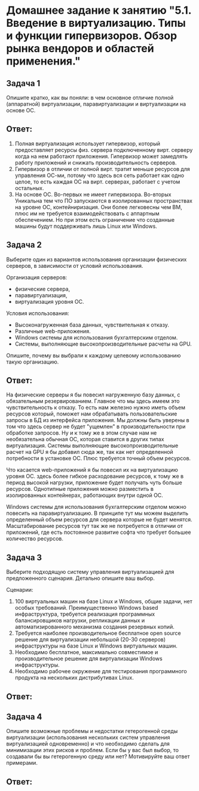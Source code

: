 # Домашнее задание к занятию "5.1. Введение в виртуализацию. Типы и функции гипервизоров. Обзор рынка вендоров и областей применения."

## Задача 1

Опишите кратко, как вы поняли: в чем основное отличие полной (аппаратной) виртуализации, паравиртуализации и виртуализации на основе ОС.

## Ответ:

1. Полная виртуализация использует гипервизор, который предоставляет ресурсы физ. сервера подключенному вирт. серверу когда на нем работают приложения. 
Гипервизор может замедлять работу приложений и снижать производительность серверов.
2. Гипервизор в отличии от полной вирт. тратит меньше ресурсов для управления ОС-ми, потому что здесь вся сеть работает как одно целое,
то есть каждая ОС на вирт. серверах, работает с учетом остальных.
3. На основе ОС. 
Во-первых не имеет гипервизора. 
Во-вторых Уникальна тем что ПО запускаются в изолированных пространствах на уровне ОС, контейниризация. 
Они более легковесны чем ВМ, плюс им не требуется взаимодействовать с аппартным обеспечением. 
Но при этом есть ограничение что созданные машины будут поддерживать лишь Linux или Windows.

## Задача 2

Выберите один из вариантов использования организации физических серверов, в зависимости от условий использования.

Организация серверов:

- физические сервера,
- паравиртуализация,
- виртуализация уровня ОС.

Условия использования:

- Высоконагруженная база данных, чувствительная к отказу.
- Различные web-приложения.
- Windows системы для использования бухгалтерским отделом.
- Системы, выполняющие высокопроизводительные расчеты на GPU.

Опишите, почему вы выбрали к каждому целевому использованию такую организацию.


## Ответ:

На физические серверы я бы повесил нагруженную базу данных, с обязательным резервированием. 
Главное что мы здесь имеем это чувствительность к отказу. 
То есть нам железно нужно иметь объем ресурсов который, поможет нам обрабатывать пользовательские запросы в БД из интерфейса приложения.
Мы должны быть уверены в том что здесь сервер не будет "ущемлен" в производительности при обработке запросов. Ну и к тому же в этом случае нам не необязательна обычная ОС, которая ставится в других типах виртуализация.
Системы выполняющие высокопроизводительные расчет на GPU я бы добавил сюда же, так как нет определенной потребности в установке ОС. Плюс требуется точный объем ресурсов.

Что касается web-приложений я бы повесил их на виртуализацию уровня ОС. здесь более гибкое расходование ресурсов, к тому же в период высокой нагрузки, приложение будет получать чуть больше ресурсов.
Однотипные приложения можно разместить в изолированных контейнерах, работающих внутри одной ОС.

Windows системы для использования бухгалтерским отделом можно повесить на паравиртуализацию. В принципе тут мы можем выделить определенный объем ресурсов для сервера которые не будет менятся.
Масштабирование ресурсов тут так же не потребуется в отличии от приложений, где есть постоянное развитие софта что требует большее количество ресурсов. 



## Задача 3

Выберите подходящую систему управления виртуализацией для предложенного сценария. Детально опишите ваш выбор.

Сценарии:

1. 100 виртуальных машин на базе Linux и Windows, общие задачи, нет особых требований. Преимущественно Windows based инфраструктура, требуется реализация программных балансировщиков нагрузки, репликации данных и автоматизированного механизма создания резервных копий.
2. Требуется наиболее производительное бесплатное open source решение для виртуализации небольшой (20-30 серверов) инфраструктуры на базе Linux и Windows виртуальных машин.
3. Необходимо бесплатное, максимально совместимое и производительное решение для виртуализации Windows инфраструктуры.
4. Необходимо рабочее окружение для тестирования программного продукта на нескольких дистрибутивах Linux.


## Ответ:


## Задача 4

Опишите возможные проблемы и недостатки гетерогенной среды виртуализации (использования нескольких систем управления виртуализацией одновременно) и что необходимо сделать для минимизации этих рисков и проблем. 
Если бы у вас был выбор, то создавали бы вы гетерогенную среду или нет? Мотивируйте ваш ответ примерами.

## Ответ:
